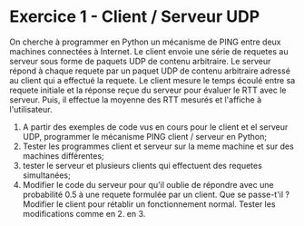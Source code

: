 # Exercice 1 - Client / Serveur UDP

On cherche à programmer en Python un mécanisme de PING
entre deux machines connectées à Internet.
Le client envoie une série de requetes au serveur sous
forme de paquets UDP de contenu arbitraire.
Le serveur répond à chaque requete par un paquet UDP
de contenu arbitraire adressé au client qui a effectué
la requete. Le client mesure le temps écoulé entre sa
requete initiale et la réponse reçue du serveur pour
évaluer le RTT avec le serveur.
Puis, il effectue la moyenne des RTT mesurés et l'affiche
à l'utilisateur.

1. A partir des exemples de code vus en cours pour le client
et el serveur UDP, programmer le mécanisme PING client / serveur
en Python;
2. Tester les programmes client et serveur sur la meme machine
et sur des machines différentes;
3. tester le serveur et plusieurs clients qui effectuent des
requetes simultanées;
4. Modifier le code du serveur pour qu'il oublie de répondre
avec une probabilité 0.5 à une requete formulée par un client.
Que se passe-t'il ? Modifier le client pour rétablir un
fonctionnement normal. Tester les modifications comme en 2. en 3.
